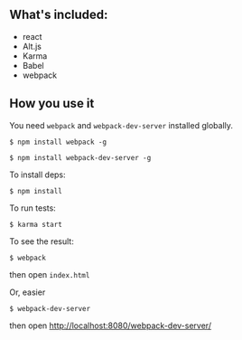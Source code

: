 ## What's included:
- react
- Alt.js
- Karma
- Babel
- webpack

## How you use it

You need `webpack` and `webpack-dev-server` installed globally.

```
$ npm install webpack -g
```
```
$ npm install webpack-dev-server -g
```

To install deps:
```
$ npm install
```

To run tests:
```
$ karma start
```

To see the result:
```
$ webpack
```
then open `index.html`

Or, easier
```
$ webpack-dev-server
```
then open [http://localhost:8080/webpack-dev-server/](http://localhost:8080/webpack-dev-server/)
